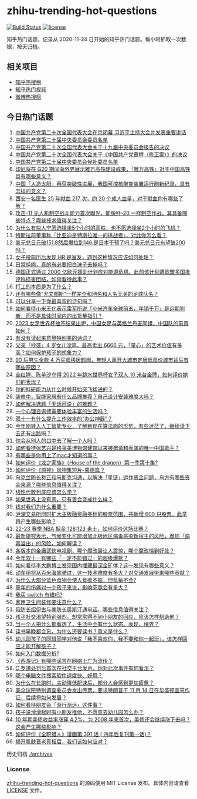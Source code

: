 # zhihu-trending-hot-questions

[![Build Status](https://github.com/justjavac/zhihu-trending-hot-questions/workflows/ci/badge.svg?branch=master)](https://github.com/justjavac/zhihu-trending-hot-questions/actions)
[![license](https://img.shields.io/github/license/justjavac/zhihu-trending-hot-questions)](https://github.com/justjavac/zhihu-trending-hot-questions/blob/master/LICENSE)

知乎热门话题，记录从 2020-11-24 日开始的知乎热门话题。每小时抓取一次数据，按天[归档](./archives)。

## 相关项目

- [知乎热搜榜](https://github.com/justjavac/zhihu-trending-top-search)
- [知乎热门视频](https://github.com/justjavac/zhihu-trending-hot-video)
- [微博热搜榜](https://github.com/justjavac/weibo-trending-hot-search)

## 今日热门话题

<!-- BEGIN -->
<!-- 最后更新时间 Sun Oct 23 2022 07:29:00 GMT+0800 (China Standard Time) -->

1. [中国共产党第二十次全国代表大会在京闭幕 习近平主持大会并发表重要讲话](https://www.zhihu.com/question/576230957)
1. [中国共产党第二十届中央委员会委员名单](https://www.zhihu.com/question/576156054)
1. [中国共产党第二十次全国代表大会关于十九届中央委员会报告的决议](https://www.zhihu.com/question/576239392)
1. [中国共产党第二十次全国代表大会关于《中国共产党章程（修正案）》的决议](https://www.zhihu.com/question/576240080)
1. [中国共产党第二十届中央委员会候补委员名单](https://www.zhihu.com/question/576157063)
1. [印尼将在 G20 期间向外界展示雅万高铁建设成果，「雅万高铁」对于中国高铁具有哪些意义？](https://www.zhihu.com/question/561428024)
1. [中国「人造太阳」再获突破性进展，我国可控核聚变装置运行刷新纪录，具有怎样的意义？](https://www.zhihu.com/question/561293969)
1. [西安一名医生 25 年献血 217 次，约 20 个成人血量，对于献血你有哪些了解？](https://www.zhihu.com/question/561523364)
1. [攻击-11 无人机制空战斗能力首次曝光，能像歼-20 一样制空作战，其具备哪些特点？哪些技术值得关注？](https://www.zhihu.com/question/561385484)
1. [为什么有些人宁愿选择坐5个小时的高铁，也不愿选择坐2个小时的飞机？](https://www.zhihu.com/question/266525950)
1. [特斯拉前董事称「比亚迪是特斯拉唯一的挑战者」，对此你怎么看？](https://www.zhihu.com/question/561312095)
1. [美元兑日元破151.8然后爆拉到146.是日本干预了吗？美元兑日元有望破200吗？](https://www.zhihu.com/question/561362050)
1. [女子投简历后发现 HR 是室友，遇到这种情况应该如何处理？](https://www.zhihu.com/question/561563470)
1. [日常炖肉，真的有必要把白沫子去掉吗？](https://www.zhihu.com/question/502865298)
1. [德国正式通过 2000 亿欧元援助计划应对能源危机，此前该计划遭欧盟多国批评称损害团结，如何看待此事？](https://www.zhihu.com/question/561333024)
1. [打工的本质是为了什么？](https://www.zhihu.com/question/559156916)
1. [还有哪些像“尤文图斯”一样完全和地名和人名无关的足球队名？](https://www.zhihu.com/question/559768209)
1. [可以分享一下你最喜欢的诗句吗？](https://www.zhihu.com/question/561508491)
1. [如何看待小米王化表示雷军所说「小米汽车全球前五，年销千万」是远期判断，而不是具体时间内的出货量指引？](https://www.zhihu.com/question/561356878)
1. [2023 女足世界杯抽签结果出炉，中国女足与英格兰丹麦同组，中国队的前景如何？](https://www.zhihu.com/question/561520231)
1. [有没有读起来意境特别美的诗词？](https://www.zhihu.com/question/555323466)
1. [父亲「抄袭」4 岁女儿涂鸦，最高卖出 6666 元，「童心」的艺术价值有多高？如何保护孩子的想象力？](https://www.zhihu.com/question/561285083)
1. [90 后男生全款 4 万买房移居鹤岗，年轻人离开大城市定居低房价城市背后有哪些原因？](https://www.zhihu.com/question/561286027)
1. [全红婵、陈芋汐夺得 2022 年跳水世界杯女子双人 10 米台金牌，如何评价她们的表现？](https://www.zhihu.com/question/561332894)
1. [你的科研能力从什么时候开始突飞猛进的？](https://www.zhihu.com/question/524855881)
1. [装修中，智能家居有什么品牌推荐？自己设计安装难度大吗？](https://www.zhihu.com/question/454580610)
1. [如何解决选题「无话可说」的难题？](https://www.zhihu.com/question/550802644)
1. [一个心理咨询师需要体验丰富的生活吗？](https://www.zhihu.com/question/406706364)
1. [双十一有什么提升工作效率的“办公神器”？](https://www.zhihu.com/question/561266100)
1. [今年刚转入人工智能专业，了解到现在算法岗的形势，有些迷茫了，继续读下去还有出路吗？](https://www.zhihu.com/question/555136786)
1. [你会从别人的口中去了解一个人吗？](https://www.zhihu.com/question/561581052)
1. [如何看待张艺兴是格莱美博物馆建馆以来被邀请和表演的唯一中国歌手？](https://www.zhihu.com/question/561184754)
1. [有哪些是你用上了mac才知道的事？](https://www.zhihu.com/question/545108671)
1. [如何评价《龙之家族》（House of the dragon）第一季第十集?](https://www.zhihu.com/question/561360428)
1. [如何评价《原神》风物集短片-蒙德篇？](https://www.zhihu.com/question/561270796)
1. [乌克兰防长称正和马斯克沟通，以解决「星链」运作资金问题，乌方有哪些资金来源？哪些信息值得关注？](https://www.zhihu.com/question/561313360)
1. [线性代数到底应该怎么学？](https://www.zhihu.com/question/36282065)
1. [如果世界上没有恶，只有善会变成什么样？](https://www.zhihu.com/question/559620976)
1. [钱对我们为什么重要？](https://www.zhihu.com/question/559702117)
1. [沪深交易所同时扩大主板融资融券标的股票范围，共新增 600 只股票，此举将产生哪些影响？](https://www.zhihu.com/question/561301469)
1. [22-23 赛季 NBA 掘金 128:123 勇士，如何评价这场比赛？](https://www.zhihu.com/question/561386849)
1. [最新研究表示，气候变化可能增加北极地区病毒感染新宿主的风险，增加「病毒溢出」的风险，如何解读？](https://www.zhihu.com/question/561408616)
1. [各版本的金庸武侠电视剧，哪个魔改最让人震惊，哪个魔改恰到好处？](https://www.zhihu.com/question/360354616)
1. [今年双十一有哪些「一定不能错过」的超级爆款？](https://www.zhihu.com/question/561272797)
1. [如何看待李大鹏博士发现国内埋藏最深金矿体？这一发现有哪些意义？](https://www.zhihu.com/question/561513487)
1. [动车组将从百米海底驶过，这一技术难度有多大？对交通发展带来哪些贡献？](https://www.zhihu.com/question/560841914)
1. [为什么大部分蓝色食物会使人食欲不振，但蓝莓不会?](https://www.zhihu.com/question/559756030)
1. [童年的伤痛对一个孩子来说，影响究竟会有多大？](https://www.zhihu.com/question/558713260)
1. [我买 switch 有错吗?](https://www.zhihu.com/question/560300282)
1. [家用卫生间装修要注意什么？](https://www.zhihu.com/question/49168656)
1. [俄防长绍伊古与美防长奥斯汀通电话，哪些信息值得关注？](https://www.zhihu.com/question/561334574)
1. [孩子社交渴望特别强烈，却常常得不到小朋友的回应，应该怎样帮助他？](https://www.zhihu.com/question/451816191)
1. [当一个人把什么都看透了，生活中会有什么状态、表现、境界？](https://www.zhihu.com/question/406215941)
1. [读书早晚都会忘，为什么还要读书？意义是什么？](https://www.zhihu.com/question/555164076)
1. [幼儿园孩子的同班同学对他说「我不喜欢你，我不要和你一起玩」，该怎样回应才能开解孩子？](https://www.zhihu.com/question/560250750)
1. [如何入门数据分析?](https://www.zhihu.com/question/461195469)
1. [《西游记》有哪些谣言在网络上广为流传？](https://www.zhihu.com/question/502890402)
1. [C 罗遭处罚后首次在社交平台发声，你对此次事件有何看法？](https://www.zhihu.com/question/561251304)
1. [哪个电脑文件搜索软件速度快、好用？](https://www.zhihu.com/question/57288464)
1. [为什么在长跑时，主动降低配速后，部分人会感到更加疲惫？](https://www.zhihu.com/question/546209245)
1. [美众议院特别调查委员会发出传票，要求特朗普于 11 月 14 日在华盛顿宣誓作证，后续将如何发展？](https://www.zhihu.com/question/561365218)
1. [如何看待朋友会「渐行渐远」这件事？](https://www.zhihu.com/question/559219837)
1. [孩子说滑滑梯时有小朋友推他，不愿意去幼儿园怎么办？](https://www.zhihu.com/question/519998333)
1. [10 年期美债收益率涨穿 4.2%，为 2008 年来首次，美债还会继续涨下去吗？这会产生哪些影响？](https://www.zhihu.com/question/561239869)
1. [如何评价《全职猎人》漫画第 391 话 ( 四年后复刊第一话)？](https://www.zhihu.com/question/560941576)
1. [揭开肌肤衰老真相后，我们该如何应对？](https://www.zhihu.com/question/561265980)

<!-- END -->

历史归档 [./archives](./archives)

### License

[zhihu-trending-hot-questions](https://github.com/justjavac/zhihu-trending-hot-questions)
的源码使用 MIT License 发布。具体内容请查看 [LICENSE](./LICENSE) 文件。
